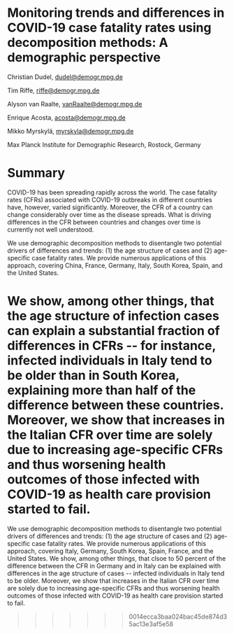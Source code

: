 # Monitoring trends and differences in COVID-19 case fatality rates using decomposition methods: A demographic perspective

Christian Dudel, dudel@demogr.mpg.de

Tim Riffe, riffe@demogr.mpg.de

Alyson van Raalte, vanRaalte@demogr.mpg.de

Enrique Acosta, acosta@demogr.mpg.de

Mikko Myrskylä, myrskyla@demogr.mpg.de

Max Planck Institute for Demographic Research, Rostock, Germany

# Summary

COVID-19 has been spreading rapidly across the world. The case fatality rates (CFRs) associated with COVID-19 outbreaks in different countries have, however, varied significantly. Moreover, the CFR of a country can change considerably over time as the disease spreads. What is driving differences in the CFR between countries and changes over time is currently not well understood. 

We use demographic decomposition methods to disentangle two potential drivers of differences and trends: (1) the age structure of cases and (2) age-specific case fatality rates. We provide numerous applications of this approach, covering China, France, Germany, Italy, South Korea, Spain, and the United States. 

We show, among other things, that the age structure of infection cases can explain a substantial fraction of differences in CFRs -- for instance, infected individuals in Italy tend to be older than in South Korea, explaining more than half of the difference between these countries. Moreover, we show that increases in the Italian CFR over time are solely due to increasing age-specific CFRs and thus worsening health outcomes of those infected with COVID-19 as health care provision started to fail.
=======
We use demographic decomposition methods to disentangle two potential drivers of differences and trends: (1) the age structure of cases and (2) age-specific case fatality rates. We provide numerous applications of this approach, covering Italy, Germany, South Korea, Spain, France, and the United States. We show, among other things, that clsoe to 50 percent of the difference between the CFR in Germany and in Italy can be explained with differences in the age structure of cases -- infected individuals in Italy tend to be older. Moreover, we show that increases in the Italian CFR over time are solely due to increasing age-specific CFRs and thus worsening health outcomes of those infected with COVID-19 as health care provision started to fail.
>>>>>>> 0014ecca3baa024bac45de874d35ac13e3af5e58
